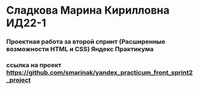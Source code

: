 # Сладкова Марина Кирилловна ИД22-1
### Проектная работа за второй спринт (Расширенные возможности HTML и CSS) Яндекс Практикума 

### ссылка на проект https://github.com/smarinak/yandex_practicum_front_sprint2_project

